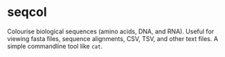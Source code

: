 # seqcol
Colourise biological sequences (amino acids, DNA, and RNA).
Useful for viewing fasta files, sequence alignments, CSV, TSV, and other text files.
A simple commandline tool like `cat`.
